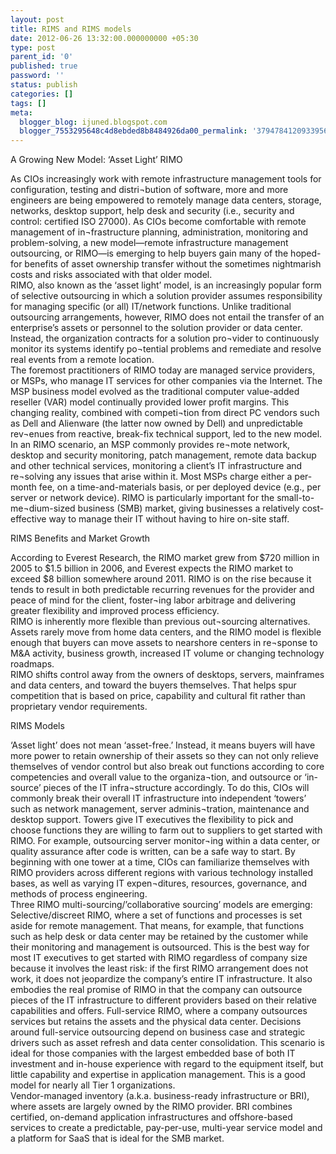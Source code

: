 ```yaml
---
layout: post
title: RIMS and RIMS models
date: 2012-06-26 13:32:00.000000000 +05:30
type: post
parent_id: '0'
published: true
password: ''
status: publish
categories: []
tags: []
meta:
  blogger_blog: ijuned.blogspot.com
  blogger_7553295648c4d8ebded8b8484926da00_permalink: '3794784120933956578'
---
```

<div dir="ltr" style="text-align:left;">A Growing New Model: ‘Asset Light’ RIMO</p>
<p>As CIOs increasingly work  with remote infrastructure management tools for configuration, testing  and distri¬bution of software, more and more engineers are being  empowered to remotely manage <span class="IL_AD" id="IL_AD6">data centers<span class="IL_AD_ICON"></span></span>, storage, networks, desktop support, <span class="IL_AD" id="IL_AD3">help desk<span class="IL_AD_ICON"></span></span> and security (i.e., security and control: certified ISO 27000). As CIOs  become comfortable with remote management of in¬frastructure planning,  administration, monitoring and problem-solving, a new model—remote  infrastructure management outsourcing, or RIMO—is emerging to help  buyers gain many of the hoped-for benefits of asset ownership transfer  without the sometimes nightmarish costs and risks associated with that  older model.<br />RIMO, also known as the ‘asset light’ model, is an  increasingly popular form of selective outsourcing in which a solution  provider assumes responsibility for managing specific (or all)  IT/network functions. Unlike traditional outsourcing arrangements,  however, RIMO does not entail the transfer of an enterprise’s assets or  personnel to the solution provider or <span class="IL_AD" id="IL_AD5">data center<span class="IL_AD_ICON"></span></span>.  Instead, the organization contracts for a solution pro¬vider to  continuously monitor its systems identify po¬tential problems and  remediate and resolve real events from a remote location.<br />The  foremost practitioners of RIMO today are managed service providers, or  MSPs, who manage IT services for other companies via the Internet. The  MSP business model evolved as the traditional computer value-added <span class="IL_AD" id="IL_AD8">reseller<span class="IL_AD_ICON"></span></span> (VAR) model continually provided lower profit margins. This changing  reality, combined with competi¬tion from direct PC vendors such as Dell  and Alienware (the latter now owned by Dell) and unpredictable rev¬enues  from reactive, break-fix technical support, led to the new model.<br />In an RIMO scenario, an MSP commonly provides re¬mote network, desktop and <span class="IL_AD" id="IL_AD4">security monitoring<span class="IL_AD_ICON"></span></span>, patch management, <span class="IL_AD" id="IL_AD1">remote data backup<span class="IL_AD_ICON"></span></span> and other technical services, monitoring a client’s IT infrastructure  and re¬solving any issues that arise within it. Most MSPs charge either a  per-month fee, on a time-and-materials basis, or per deployed device  (e.g., per server or network device). RIMO is particularly important for  the small-to-me¬dium-sized business (SMB) market, giving businesses a  relatively cost-effective way to manage their IT without having to hire  on-site staff.</p>
<p>RIMS Benefits and Market Growth</p>
<p>According  to Everest Research, the RIMO market grew from $720 million in 2005 to  $1.5 billion in 2006, and Everest expects the RIMO market to exceed $8  billion <span class="IL_AD" id="IL_AD10">somewhere<span class="IL_AD_ICON"></span></span> around 2011. RIMO is on the rise because it tends to result in both predictable <span class="IL_AD" id="IL_AD9">recurring<span class="IL_AD_ICON"></span></span> revenues for the provider and peace of mind for the client, foster¬ing  labor arbitrage and delivering greater flexibility and improved process  efficiency.<br />RIMO is inherently more flexible than previous out¬sourcing alternatives. Assets rarely move from home data centers,  and the RIMO model is flexible enough that buyers can move assets to  nearshore centers in re¬sponse to M&amp;A activity, business growth,  increased IT volume or changing technology roadmaps.<br />RIMO shifts control away from the owners of desktops, servers, mainframes and data centers,  and toward the buyers themselves. That helps spur competition that is  based on price, capability and cultural fit rather than proprietary  vendor requirements.</p>
<p>RIMS Models</p>
<p>‘Asset light’ does not  mean ‘asset-free.’ Instead, it means buyers will have more power to  retain ownership of their assets so they can not only relieve themselves  of vendor control but also break out functions according to core  competencies and overall value to the organiza¬tion, and outsource or  ‘in-source’ pieces of the IT infra¬structure accordingly. To do this,  CIOs will commonly break their overall IT infrastructure into  independent ‘towers’ such as network management, server adminis¬tration,  maintenance and desktop support. Towers give IT executives the  flexibility to pick and choose functions they are willing to farm out to  suppliers to get started with RIMO. For example, outsourcing server  monitor¬ing within a data center, or <span class="IL_AD" id="IL_AD7">quality assurance<span class="IL_AD_ICON"></span></span> after code is written, can be a safe way to start. By beginning with  one tower at a time, CIOs can familiarize themselves with RIMO providers  across different regions with various technology installed bases, as  well as varying IT expen¬ditures, resources, governance, and methods of  process engineering.<br />Three RIMO multi-sourcing/’collaborative sourcing’ models are emerging: <br />Selective/discreet  RIMO, where a set of functions and processes is set aside for remote  management. That means, for example, that functions such as help desk or data center  may be retained by the customer while their monitoring and management  is outsourced. This is the best way for most IT executives to get  started with RIMO regardless of company size because it involves the  least risk: if the first RIMO arrangement does not work, it does not  jeopardize the company’s entire IT infrastructure. It also embodies the  real promise of RIMO in that the company can outsource pieces of the IT  infrastructure to different providers based on their relative  capabilities and offers. Full-service RIMO, where a company outsources  services but retains the assets and the physical data center. Decisions around full-service outsourcing depend on business case and strategic drivers such as asset refresh and data center  consolidation. This scenario is ideal for those companies with the  largest embedded base of both IT investment and in-house experience with  regard to the equipment itself, but little capability and expertise in <span class="IL_AD" id="IL_AD2">application<span class="IL_AD_ICON"></span></span> management. This is a good model for nearly all <span class="IL_AD" id="IL_AD11">Tier 1<span class="IL_AD_ICON"></span></span> organizations. <br />Vendor-managed  inventory (a.k.a. business-ready infrastructure or BRI), where assets  are largely owned by the RIMO provider. BRI combines certified,  on-demand application infrastructures and offshore-based services to  create a predictable, pay-per-use, multi-year service model and a  platform for SaaS that is ideal for the SMB market.</div>
